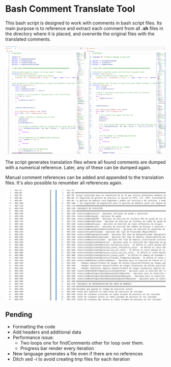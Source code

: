 # Bash Comment Translate Tool

This bash script is designed to work with comments in bash script files. Its main purpose is to reference and extract each comment from all **.sh** files in the directory where it is placed, and overwrite the original files with the translated comments.

![example](img/example.png)

The script generates translation files where all found comments are dumped with a numerical reference. Later, any of these can be dumped again.

Manual comment references can be added and appended to the translation files. It's also possible to renumber all references again.

![extracted_comments](img/comments.png)

## Pending

- Formatting the code
- Add headers and additional data
- Performance issue:
	- Two loops one for findComments other for loop over them.
	- Progress bar render every iteration
- New language generates a file even if there are no references
- Ditch sed -i to avoid creating tmp files for each iteration
